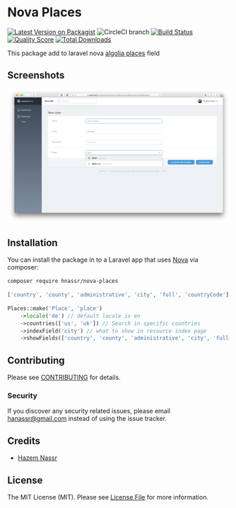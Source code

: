 # Nova Places

[![Latest Version on Packagist](https://img.shields.io/packagist/v/hnassr/nova-places.svg?style=flat-square)](https://packagist.org/packages/hnassr/nova-places)
![CircleCI branch](https://img.shields.io/circleci/project/github/hnassr/nova-places/master.svg?style=flat-square)
[![Build Status](https://img.shields.io/travis/hnassr/nova-places/master.svg?style=flat-square)](https://travis-ci.org/hnassr/nova-places)
[![Quality Score](https://img.shields.io/scrutinizer/g/hnassr/nova-places.svg?style=flat-square)](https://scrutinizer-ci.com/g/hnassr/nova-places)
[![Total Downloads](https://img.shields.io/packagist/dt/hnassr/nova-places.svg?style=flat-square)](https://packagist.org/packages/hnassr/nova-places)


This package add to laravel nova [algolia places](https://github.com/algolia/places) field

## Screenshots
<img src="ScreenShot.png">

## Installation

You can install the package in to a Laravel app that uses [Nova](https://nova.laravel.com) via composer:

```bash
composer require hnassr/nova-places
```

```php
['country', 'county', 'administrative', 'city', 'full', 'countryCode'] // Available Fileds
```

```php
Places::make('Place', 'place')
    ->locale('de') // default locale is en
    ->countries(['us', 'uk']) // Search in specific countries
    ->indexField('city') // what to show in resource index page
    ->showFields(['country', 'county', 'administrative', 'city', 'full']), // what to show in resource preview page
```

## Contributing

Please see [CONTRIBUTING](CONTRIBUTING.md) for details.

### Security

If you discover any security related issues, please email hanassr@gmail.com instead of using the issue tracker.

## Credits

- [Hazem Nassr](https://github.com/:hnassr)

## License

The MIT License (MIT). Please see [License File](LICENSE.md) for more information.
